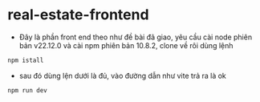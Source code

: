 # real-estate-frontend

- Đây là phần front end theo như đề bài đã giao, yêu cầu cài node phiên bản v22.12.0 và cài npm phiên bản 10.8.2, clone về rôi dùng lệnh 
```bash
npm istall
```
- sau đó dùng lện dưới là đủ, vào đường dẫn như vite trả ra là ok
```bash
npm run dev
```
